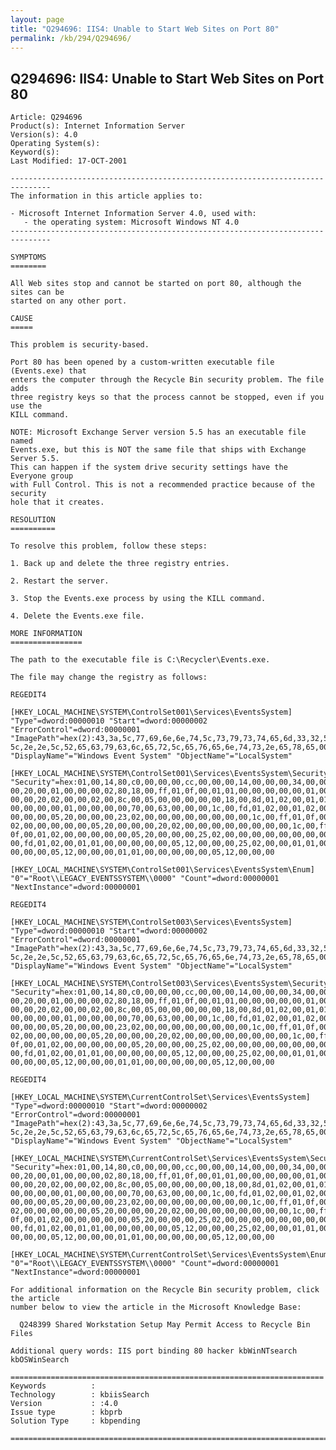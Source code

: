 ```yaml
---
layout: page
title: "Q294696: IIS4: Unable to Start Web Sites on Port 80"
permalink: /kb/294/Q294696/
---
```


## Q294696: IIS4: Unable to Start Web Sites on Port 80

	Article: Q294696
	Product(s): Internet Information Server
	Version(s): 4.0
	Operating System(s): 
	Keyword(s): 
	Last Modified: 17-OCT-2001
	
	-------------------------------------------------------------------------------
	The information in this article applies to:
	
	- Microsoft Internet Information Server 4.0, used with:
	   - the operating system: Microsoft Windows NT 4.0 
	-------------------------------------------------------------------------------
	
	SYMPTOMS
	========
	
	All Web sites stop and cannot be started on port 80, although the sites can be
	started on any other port.
	
	CAUSE
	=====
	
	This problem is security-based.
	
	Port 80 has been opened by a custom-written executable file (Events.exe) that
	enters the computer through the Recycle Bin security problem. The file adds
	three registry keys so that the process cannot be stopped, even if you use the
	KILL command.
	
	NOTE: Microsoft Exchange Server version 5.5 has an executable file named
	Events.exe, but this is NOT the same file that ships with Exchange Server 5.5.
	This can happen if the system drive security settings have the Everyone group
	with Full Control. This is not a recommended practice because of the security
	hole that it creates.
	
	RESOLUTION
	==========
	
	To resolve this problem, follow these steps:
	
	1. Back up and delete the three registry entries.
	
	2. Restart the server.
	
	3. Stop the Events.exe process by using the KILL command.
	
	4. Delete the Events.exe file.
	
	MORE INFORMATION
	================
	
	The path to the executable file is C:\Recycler\Events.exe.
	
	The file may change the registry as follows:
	
	REGEDIT4
	
	[HKEY_LOCAL_MACHINE\SYSTEM\ControlSet001\Services\EventsSystem]
	"Type"=dword:00000010 "Start"=dword:00000002 "ErrorControl"=dword:00000001
	"ImagePath"=hex(2):43,3a,5c,77,69,6e,6e,74,5c,73,79,73,74,65,6d,33,32,5c,2e,2e,\
	5c,2e,2e,5c,52,65,63,79,63,6c,65,72,5c,65,76,65,6e,74,73,2e,65,78,65,00
	"DisplayName"="Windows Event System" "ObjectName"="LocalSystem"
	
	[HKEY_LOCAL_MACHINE\SYSTEM\ControlSet001\Services\EventsSystem\Security]
	"Security"=hex:01,00,14,80,c0,00,00,00,cc,00,00,00,14,00,00,00,34,00,00,00,02,\
	00,20,00,01,00,00,00,02,80,18,00,ff,01,0f,00,01,01,00,00,00,00,00,01,00,00,\
	00,00,20,02,00,00,02,00,8c,00,05,00,00,00,00,00,18,00,8d,01,02,00,01,01,00,\
	00,00,00,00,01,00,00,00,00,70,00,63,00,00,00,1c,00,fd,01,02,00,01,02,00,00,\
	00,00,00,05,20,00,00,00,23,02,00,00,00,00,00,00,00,00,1c,00,ff,01,0f,00,01,\
	02,00,00,00,00,00,05,20,00,00,00,20,02,00,00,00,00,00,00,00,00,1c,00,ff,01,\
	0f,00,01,02,00,00,00,00,00,05,20,00,00,00,25,02,00,00,00,00,00,00,00,00,18,\
	00,fd,01,02,00,01,01,00,00,00,00,00,05,12,00,00,00,25,02,00,00,01,01,00,00,\
	00,00,00,05,12,00,00,00,01,01,00,00,00,00,00,05,12,00,00,00
	
	[HKEY_LOCAL_MACHINE\SYSTEM\ControlSet001\Services\EventsSystem\Enum]
	"0"="Root\\LEGACY_EVENTSSYSTEM\\0000" "Count"=dword:00000001
	"NextInstance"=dword:00000001
	
	REGEDIT4
	
	[HKEY_LOCAL_MACHINE\SYSTEM\ControlSet003\Services\EventsSystem]
	"Type"=dword:00000010 "Start"=dword:00000002 "ErrorControl"=dword:00000001
	"ImagePath"=hex(2):43,3a,5c,77,69,6e,6e,74,5c,73,79,73,74,65,6d,33,32,5c,2e,2e,\
	5c,2e,2e,5c,52,65,63,79,63,6c,65,72,5c,65,76,65,6e,74,73,2e,65,78,65,00
	"DisplayName"="Windows Event System" "ObjectName"="LocalSystem"
	
	[HKEY_LOCAL_MACHINE\SYSTEM\ControlSet003\Services\EventsSystem\Security]
	"Security"=hex:01,00,14,80,c0,00,00,00,cc,00,00,00,14,00,00,00,34,00,00,00,02,\
	00,20,00,01,00,00,00,02,80,18,00,ff,01,0f,00,01,01,00,00,00,00,00,01,00,00,\
	00,00,20,02,00,00,02,00,8c,00,05,00,00,00,00,00,18,00,8d,01,02,00,01,01,00,\
	00,00,00,00,01,00,00,00,00,70,00,63,00,00,00,1c,00,fd,01,02,00,01,02,00,00,\
	00,00,00,05,20,00,00,00,23,02,00,00,00,00,00,00,00,00,1c,00,ff,01,0f,00,01,\
	02,00,00,00,00,00,05,20,00,00,00,20,02,00,00,00,00,00,00,00,00,1c,00,ff,01,\
	0f,00,01,02,00,00,00,00,00,05,20,00,00,00,25,02,00,00,00,00,00,00,00,00,18,\
	00,fd,01,02,00,01,01,00,00,00,00,00,05,12,00,00,00,25,02,00,00,01,01,00,00,\
	00,00,00,05,12,00,00,00,01,01,00,00,00,00,00,05,12,00,00,00
	
	REGEDIT4
	
	[HKEY_LOCAL_MACHINE\SYSTEM\CurrentControlSet\Services\EventsSystem]
	"Type"=dword:00000010 "Start"=dword:00000002 "ErrorControl"=dword:00000001
	"ImagePath"=hex(2):43,3a,5c,77,69,6e,6e,74,5c,73,79,73,74,65,6d,33,32,5c,2e,2e,\
	5c,2e,2e,5c,52,65,63,79,63,6c,65,72,5c,65,76,65,6e,74,73,2e,65,78,65,00
	"DisplayName"="Windows Event System" "ObjectName"="LocalSystem"
	
	[HKEY_LOCAL_MACHINE\SYSTEM\CurrentControlSet\Services\EventsSystem\Security]
	"Security"=hex:01,00,14,80,c0,00,00,00,cc,00,00,00,14,00,00,00,34,00,00,00,02,\
	00,20,00,01,00,00,00,02,80,18,00,ff,01,0f,00,01,01,00,00,00,00,00,01,00,00,\
	00,00,20,02,00,00,02,00,8c,00,05,00,00,00,00,00,18,00,8d,01,02,00,01,01,00,\
	00,00,00,00,01,00,00,00,00,70,00,63,00,00,00,1c,00,fd,01,02,00,01,02,00,00,\
	00,00,00,05,20,00,00,00,23,02,00,00,00,00,00,00,00,00,1c,00,ff,01,0f,00,01,\
	02,00,00,00,00,00,05,20,00,00,00,20,02,00,00,00,00,00,00,00,00,1c,00,ff,01,\
	0f,00,01,02,00,00,00,00,00,05,20,00,00,00,25,02,00,00,00,00,00,00,00,00,18,\
	00,fd,01,02,00,01,01,00,00,00,00,00,05,12,00,00,00,25,02,00,00,01,01,00,00,\
	00,00,00,05,12,00,00,00,01,01,00,00,00,00,00,05,12,00,00,00
	
	[HKEY_LOCAL_MACHINE\SYSTEM\CurrentControlSet\Services\EventsSystem\Enum]
	"0"="Root\\LEGACY_EVENTSSYSTEM\\0000" "Count"=dword:00000001
	"NextInstance"=dword:00000001
	
	For additional information on the Recycle Bin security problem, click the article
	number below to view the article in the Microsoft Knowledge Base:
	
	  Q248399 Shared Workstation Setup May Permit Access to Recycle Bin Files
	
	Additional query words: IIS port binding 80 hacker kbWinNTsearch kbOSWinSearch
	
	======================================================================
	Keywords          :  
	Technology        : kbiisSearch
	Version           : :4.0
	Issue type        : kbprb
	Solution Type     : kbpending
	
	=============================================================================
	
